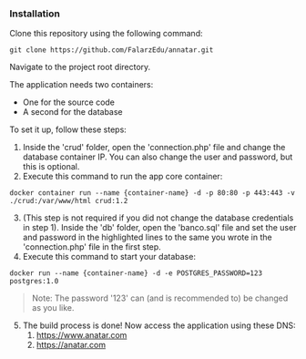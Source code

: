 ### Installation

Clone this repository using the following command:

`git clone https://github.com/FalarzEdu/annatar.git`

Navigate to the project root directory.

The application needs two containers:

- One for the source code
- A second for the database

To set it up, follow these steps:

1. Inside the 'crud' folder, open the 'connection.php' file and change the database container IP. You can also change the user and password, but this is optional.
2. Execute this command to run the app core container:

`docker container run --name {container-name} -d -p 80:80 -p 443:443 -v ./crud:/var/www/html crud:1.2`

3. (This step is not required if you did not change the database credentials in step 1). Inside the 'db' folder, open the 'banco.sql' file and set the user and password in the highlighted lines to the same you wrote in the 'connection.php' file in the first step.
4. Execute this command to start your database:

 `docker run --name {container-name} -d -e POSTGRES_PASSWORD=123 postgres:1.0`

> Note: The password '123' can (and is recommended to) be changed as you like.

5. The build process is done! Now access the application using these DNS:
   1. https://www.anatar.com
   2. https://anatar.com